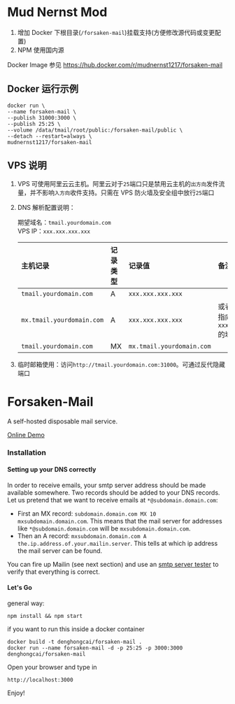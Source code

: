 # Mud Nernst Mod

1. 增加 Docker 下根目录(`/forsaken-mail`)挂载支持(方便修改源代码或变更配置)
2. NPM 使用国内源

Docker Image 参见 <https://hub.docker.com/r/mudnernst1217/forsaken-mail>

## Docker 运行示例

```
docker run \
--name forsaken-mail \
--publish 31000:3000 \
--publish 25:25 \
--volume /data/tmail/root/public:/forsaken-mail/public \
--detach --restart=always \
mudnernst1217/forsaken-mail
```

## VPS 说明

1. VPS 可使用阿里云云主机。阿里云对于`25`端口只是禁用云主机的`出方向`发件流量，并不影响`入方向`收件支持。只需在 VPS 防火墙及安全组中放行`25`端口

2. DNS 解析配置说明：
   
    期望域名：`tmail.yourdomain.com`  
    VPS IP：`xxx.xxx.xxx.xxx`

    主机记录|记录类型|记录值|备注
    :--|:--|:--|:--
    `tmail.yourdomain.com`|A|`xxx.xxx.xxx.xxx`|
    `mx.tmail.yourdomain.com`|A|`xxx.xxx.xxx.xxx`|或者使用`CNAME`，指向已映射`xxx.xxx.xxx.xxx`的域名
    `tmail.yourdomain.com`|MX|`mx.tmail.yourdomain.com`|
   
3. 临时邮箱使用：访问`http://tmail.yourdomain.com:31000`。可通过反代隐藏端口
   

Forsaken-Mail
==============
A self-hosted disposable mail service.

[Online Demo](http://disposable.dhc-app.com)

### Installation

#### Setting up your DNS correctly

In order to receive emails, your smtp server address should be made available somewhere. Two records should be added to your DNS records. Let us pretend that we want to receive emails at ```*@subdomain.domain.com```:
* First an MX record: ```subdomain.domain.com MX 10 mxsubdomain.domain.com```. This means that the mail server for addresses like ```*@subdomain.domain.com``` will be ```mxsubdomain.domain.com```.
* Then an A record: ```mxsubdomain.domain.com A the.ip.address.of.your.mailin.server```. This tells at which ip address the mail server can be found.

You can fire up Mailin (see next section) and use an [smtp server tester](http://mxtoolbox.com/diagnostic.aspx) to verify that everything is correct.

#### Let's Go
general way:
```
npm install && npm start
```
if you want to run this inside a docker container
```
docker build -t denghongcai/forsaken-mail .
docker run --name forsaken-mail -d -p 25:25 -p 3000:3000 denghongcai/forsaken-mail
```
Open your browser and type in
```
http://localhost:3000
```

Enjoy!
